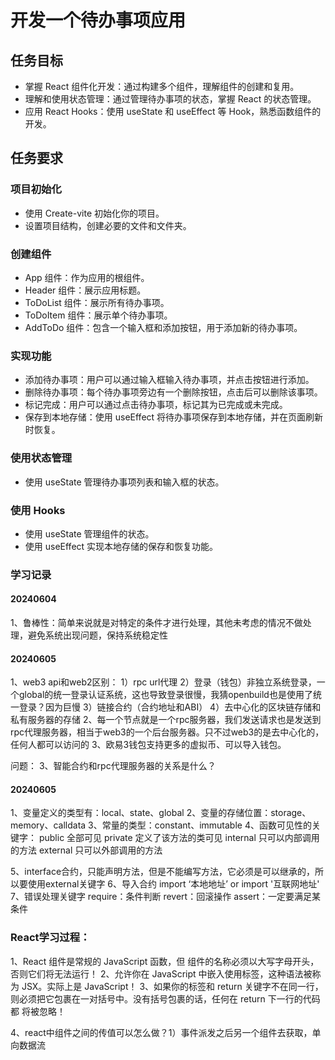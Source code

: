 # 开发一个待办事项应用

## 任务目标

- 掌握 React 组件化开发：通过构建多个组件，理解组件的创建和复用。
- 理解和使用状态管理：通过管理待办事项的状态，掌握 React 的状态管理。
- 应用 React Hooks：使用 useState 和 useEffect 等 Hook，熟悉函数组件的开发。

## 任务要求

### 项目初始化

- 使用 Create-vite 初始化你的项目。
- 设置项目结构，创建必要的文件和文件夹。

### 创建组件

- App 组件：作为应用的根组件。
- Header 组件：展示应用标题。
- ToDoList 组件：展示所有待办事项。
- ToDoItem 组件：展示单个待办事项。
- AddToDo 组件：包含一个输入框和添加按钮，用于添加新的待办事项。

### 实现功能

- 添加待办事项：用户可以通过输入框输入待办事项，并点击按钮进行添加。
- 删除待办事项：每个待办事项旁边有一个删除按钮，点击后可以删除该事项。
- 标记完成：用户可以通过点击待办事项，标记其为已完成或未完成。
- 保存到本地存储：使用 useEffect 将待办事项保存到本地存储，并在页面刷新时恢复。

### 使用状态管理

- 使用 useState 管理待办事项列表和输入框的状态。

### 使用 Hooks

- 使用 useState 管理组件的状态。
- 使用 useEffect 实现本地存储的保存和恢复功能。










### 学习记录
#### 20240604
1、鲁棒性：简单来说就是对特定的条件才进行处理，其他未考虑的情况不做处理，避免系统出现问题，保持系统稳定性


#### 20240605
1、web3 api和web2区别：
    1）rpc url代理
    2）登录（钱包）非独立系统登录，一个global的统一登录认证系统，这也导致登录很慢，我猜openbuild也是使用了统一登录？因为巨慢
    3）链接合约（合约地址和ABI）
    4）去中心化的区块链存储和私有服务器的存储
2、每一个节点就是一个rpc服务器，我们发送请求也是发送到rpc代理服务器，相当于web3的一个后台服务器。只不过web3的是去中心化的，任何人都可以访问的
3、欧易3钱包支持更多的虚拟币、可以导入钱包。

问题：
3、智能合约和rpc代理服务器的关系是什么？


#### 20240605
1、变量定义的类型有：local、state、global
2、变量的存储位置：storage、memory、calldata
3、常量的类型：constant、immutable
4、函数可见性的关键字：
    public 全部可见
    private 定义了该方法的类可见
    internal 只可以内部调用的方法
    external 只可以外部调用的方法

5、interface合约，只能声明方法，但是不能编写方法，它必须是可以继承的，所以要使用external关键字
6、导入合约 import ‘本地地址’ or  import '互联网地址'
7、错误处理关键字
    require：条件判断
    revert：回滚操作
    assert：一定要满足某条件




### React学习过程：
1、React 组件是常规的 JavaScript 函数，但 组件的名称必须以大写字母开头，否则它们将无法运行！
2、允许你在 JavaScript 中嵌入使用标签，这种语法被称为 JSX。实际上是 JavaScript！
3、如果你的标签和 return 关键字不在同一行，则必须把它包裹在一对括号中。没有括号包裹的话，任何在 return 下一行的代码都 将被忽略！

4、react中组件之间的传值可以怎么做？1）事件派发之后另一个组件去获取，单向数据流